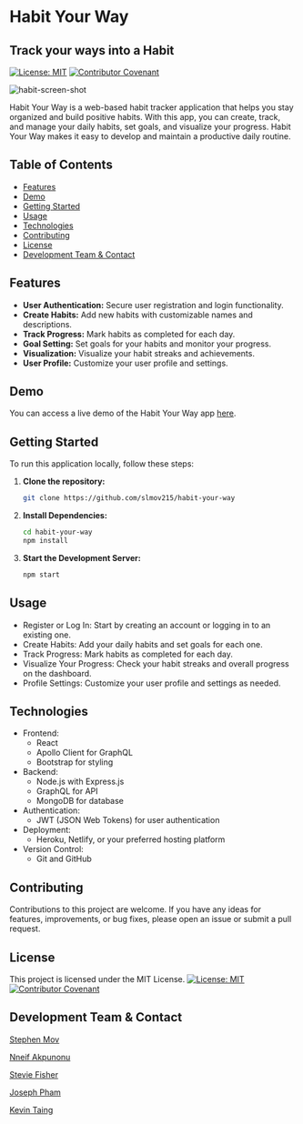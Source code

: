 # Habit Your Way 
## Track your ways into a Habit

[![License: MIT](https://img.shields.io/badge/License-MIT-yellow.svg)](https://opensource.org/licenses/MIT) [![Contributor Covenant](https://img.shields.io/badge/Contributor%20Covenant-2.1-4baaaa.svg)](code_of_conduct.md)

![habit-screen-shot](https://github.com/slmov215/habit-your-way/assets/127278005/540df27f-43be-4578-ab33-9db9979881fa)

Habit Your Way is a web-based habit tracker application that helps you stay organized and build positive habits. With this app, you can create, track, and manage your daily habits, set goals, and visualize your progress. Habit Your Way makes it easy to develop and maintain a productive daily routine.

## Table of Contents

- [Features](#features)
- [Demo](#demo)
- [Getting Started](#getting-started)
- [Usage](#usage)
- [Technologies](#technologies)
- [Contributing](#contributing)
- [License](#license)
- [Development Team & Contact](#development-team-&-contact)

## Features

- **User Authentication:** Secure user registration and login functionality.
- **Create Habits:** Add new habits with customizable names and descriptions.
- **Track Progress:** Mark habits as completed for each day.
- **Goal Setting:** Set goals for your habits and monitor your progress.
- **Visualization:** Visualize your habit streaks and achievements.
- **User Profile:** Customize your user profile and settings.

## Demo

You can access a live demo of the Habit Your Way app [here](https://habit-your-way-habit-tracker-8b86617a280e.herokuapp.com/).

## Getting Started

To run this application locally, follow these steps:

1. **Clone the repository:**

   ```bash
   git clone https://github.com/slmov215/habit-your-way
   ```

2. **Install Dependencies:**

   ```bash
   cd habit-your-way
   npm install
   ```

3. **Start the Development Server:**

   ```bash
   npm start
   ```

## Usage

- Register or Log In: Start by creating an account or logging in to an existing one.
- Create Habits: Add your daily habits and set goals for each one.
- Track Progress: Mark habits as completed for each day.
- Visualize Your Progress: Check your habit streaks and overall progress on the dashboard.
- Profile Settings: Customize your user profile and settings as needed.

## Technologies

- Frontend:
   - React
   - Apollo Client for GraphQL
   - Bootstrap for styling
- Backend:
   - Node.js with Express.js
   - GraphQL for API
   - MongoDB for database
- Authentication:
   - JWT (JSON Web Tokens) for user authentication
- Deployment:
   - Heroku, Netlify, or your preferred hosting platform
- Version Control:
   - Git and GitHub

## Contributing 

Contributions to this project are welcome. If you have any ideas for features, improvements, or bug fixes, please open an issue or submit a pull request.

## License

This project is licensed under the MIT License.
[![License: MIT](https://img.shields.io/badge/License-MIT-yellow.svg)](https://opensource.org/licenses/MIT) [![Contributor Covenant](https://img.shields.io/badge/Contributor%20Covenant-2.1-4baaaa.svg)](code_of_conduct.md)

## Development Team & Contact

[Stephen Mov](https://github.com/slmov215)

[Nneif Akpunonu](https://github.com/Nneifem)

[Stevie Fisher](https://github.com/stevierae)

[Joseph Pham](https://github.com/jtpham13)

[Kevin Taing](https://github.com/Soleiles)
